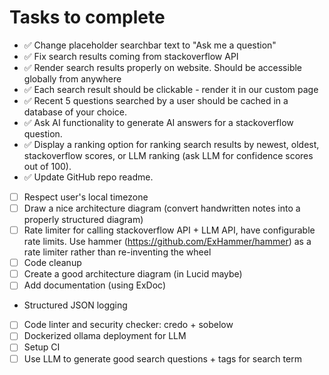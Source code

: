 # Tasks to complete
- ✅ Change placeholder searchbar text to "Ask me a question"
- ✅ Fix search results coming from stackoverflow API
- ✅ Render search results properly on website. Should be accessible globally from anywhere
- ✅ Each search result should be clickable - render it in our custom page
- ✅ Recent 5 questions searched by a user should be cached in a database of your choice.
- ✅ Ask AI functionality to generate AI answers for a stackoverflow question.
- ✅ Display a ranking option for ranking search results by newest, oldest, stackoverflow scores, or LLM ranking (ask LLM for confidence scores out of 100).
- ✅ Update GitHub repo readme.

- [ ] Respect user's local timezone
- [ ] Draw a nice architecture diagram (convert handwritten notes into a properly structured diagram)
- [ ] Rate limiter for calling stackoverflow API + LLM API, have configurable rate limits. Use hammer (https://github.com/ExHammer/hammer) as a rate limiter rather than re-inventing the wheel
- [ ] Code cleanup
- [ ] Create a good architecture diagram (in Lucid maybe)
- [ ] Add documentation (using ExDoc)
- Structured JSON logging
- [ ] Code linter and security checker: credo + sobelow
- [ ] Dockerized ollama deployment for LLM
- [ ] Setup CI
- [ ] Use LLM to generate good search questions + tags for search term